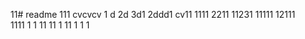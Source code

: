 11# readme 111
cvcvcv
1 d
2d
3d1 
2ddd1
cv11 
1111 
2211 
11231
11111
12111  
1111
1  1
11
11
1
11 
1
1
1
